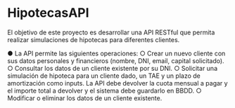 # HipotecasAPI
El objetivo de este proyecto es desarrollar una API RESTful que permita realizar simulaciones de hipotecas para diferentes clientes.

●	La API permite las siguientes operaciones:
  ○	Crear un nuevo cliente con sus datos personales y financieros (nombre, DNI, email, capital solicitado).
  ○	Consultar los datos de un cliente existente por su DNI.
  ○	Solicitar una simulación de hipoteca para un cliente dado, un TAE y un plazo de amortización como inputs. La API debe devolver la cuota mensual a pagar y el importe total a devolver y el sistema debe guardarlo en BBDD.
  ○	Modificar o eliminar los datos de un cliente existente.

